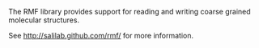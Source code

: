 The RMF library provides support for reading and writing coarse grained molecular structures.

See http://salilab.github.com/rmf/ for more information.